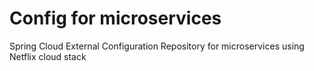 # Config for microservices
Spring Cloud External Configuration Repository for microservices using Netflix cloud stack
